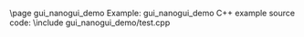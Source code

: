\page gui_nanogui_demo Example: gui_nanogui_demo
C++ example source code:
\include gui_nanogui_demo/test.cpp
